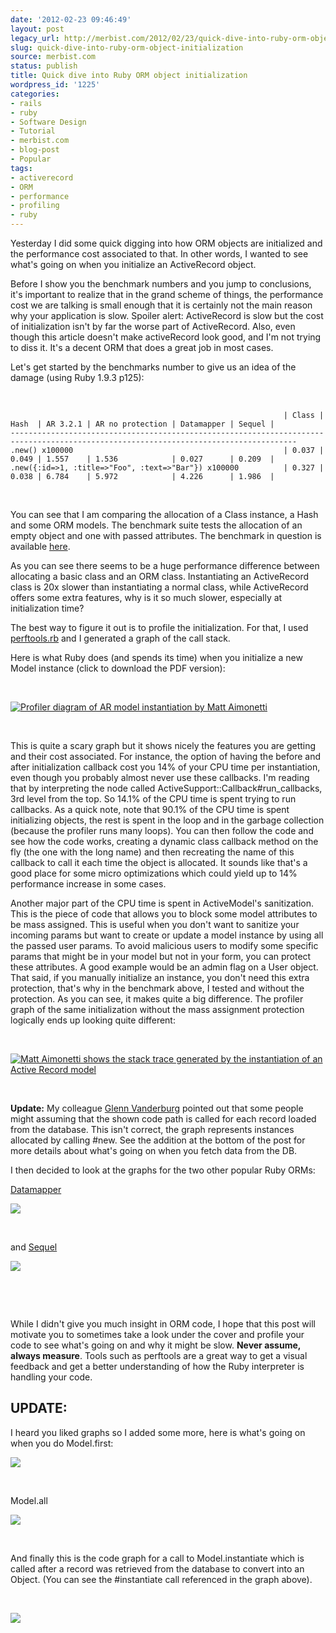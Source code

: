 ```yaml
---
date: '2012-02-23 09:46:49'
layout: post
legacy_url: http://merbist.com/2012/02/23/quick-dive-into-ruby-orm-object-initialization/
slug: quick-dive-into-ruby-orm-object-initialization
source: merbist.com
status: publish
title: Quick dive into Ruby ORM object initialization
wordpress_id: '1225'
categories:
- rails
- ruby
- Software Design
- Tutorial
- merbist.com
- blog-post
- Popular
tags:
- activerecord
- ORM
- performance
- profiling
- ruby
---
```


Yesterday I did some quick digging into how ORM objects are initialized and the performance cost associated to that. In other words, I wanted to see what's going on when you initialize an ActiveRecord object.

Before I show you the benchmark numbers and you jump to conclusions, it's important to realize that in the grand scheme of things, the performance cost we are talking is small enough that it is certainly not the main reason why your application is slow. Spoiler alert: ActiveRecord is slow but the cost of initialization isn't by far the worse part of ActiveRecord. Also, even though this article doesn't make activeRecord look good, and I'm not trying to diss it. It's a decent ORM that does a great job in most cases.

Let's get started by the benchmarks number to give us an idea of the damage (using Ruby 1.9.3 p125):

 

    
                                                                 | Class | Hash  | AR 3.2.1 | AR no protection | Datamapper | Sequel |
    --------------------------------------------------------------------------------------------------------------------------------------
    .new() x100000                                               | 0.037 | 0.049 | 1.557    | 1.536            | 0.027      | 0.209  |
    .new({:id=>1, :title=>"Foo", :text=>"Bar"}) x100000          | 0.327 | 0.038 | 6.784    | 5.972            | 4.226      | 1.986  |


 

You can see that I am comparing the allocation of a Class instance, a Hash and some ORM models. The benchmark suite tests the allocation of an empty object and one with passed attributes. The benchmark in question is available [here](https://github.com/mattetti/benchmarks/blob/master/init_objects.rb).

As you can see there seems to be a huge performance difference between allocating a basic class and an ORM class. Instantiating an ActiveRecord class is 20x slower than instantiating a normal class, while ActiveRecord offers some extra features, why is it so much slower, especially at initialization time?

The best way to figure it out is to profile the initialization. For that, I used [perftools.rb](https://github.com/tmm1/perftools.rb) and I generated a graph of the call stack.

Here is what Ruby does (and spends its time) when you initialize a new Model instance (click to download the PDF version):

 

[![Profiler diagram of AR model instantiation by Matt Aimonetti](http://merbist.com/wp-content/uploads/2012/02/AR-model-instantation-by-Matt-Aimonetti.jpg)](http://github.com/mattetti/benchmarks/blob/master/ar_init_profile.pdf?raw=true)

 

This is quite a scary graph but it shows nicely the features you are getting and their cost associated. For instance, the option of having the before and after initialization callback cost you 14% of your CPU time per instantiation, even though you probably almost never use these callbacks. I'm reading that by interpreting the node called ActiveSupport::Callback#run_callbacks, 3rd level from the top. So 14.1% of the CPU time is spent trying to run callbacks. As a quick note, note that 90.1% of the CPU time is spent initializing objects, the rest is spent in the loop and in the garbage collection (because the profiler runs many loops). You can then follow the code and see how the code works, creating a dynamic class callback method on the fly (the one with the long name) and then recreating the name of this callback to call it each time the object is allocated. It sounds like that's a good place for some micro optimizations which could yield up to 14% performance increase in some cases.

Another major part of the CPU time is spent in ActiveModel's sanitization. This is the piece of code that allows you to block some model attributes to be mass assigned. This is useful when you don't want to sanitize your incoming params but want to create or update a model instance by using all the passed user params. To avoid malicious users to modify some specific params that might be in your model but not in your form, you can protect these attributes. A good example would be an admin flag on a User object. That said, if you manually initialize an instance, you don't need this extra protection, that's why in the benchmark above, I tested and without the protection. As you can see, it makes quite a big difference. The profiler graph of the same initialization without the mass assignment protection logically ends up looking quite different:

 

[
](https://github.com/mattetti/benchmarks/blob/master/ar_init_no_protection.pdf?raw=true)[![Matt Aimonetti shows the stack trace generated by the instantiation of an Active Record model](http://merbist.com/wp-content/uploads/2012/02/AR-model-instantiation-without-mass-assignment-by-Matt-Aimonetti.jpg)](https://github.com/mattetti/benchmarks/blob/master/ar_init_no_protection.pdf?raw=true)

 

**Update:** My colleague [Glenn Vanderburg](https://twitter.com/#!/glv) pointed out that some people might assuming that the shown code path is called for each record loaded from the database. This isn't correct, the graph represents instances allocated by calling #new. See the addition at the bottom of the post for more details about what's going on when you fetch data from the DB.

I then decided to look at the graphs for the two other popular Ruby ORMs:

[Datamapper](http://datamapper.org/)

[![](http://img.skitch.com/20120223-txs4wa7b5rdpg45aj6354xg1wt.jpg)](https://github.com/mattetti/benchmarks/blob/master/dm_init_profile.pdf?raw=true)

 

and [Sequel](http://sequel.rubyforge.org/)


[![](http://img.skitch.com/20120223-p2jx6ypk35ucsgtx7p1tcabpes.jpg)](https://github.com/mattetti/benchmarks/blob/master/sequel_init_profile.pdf?raw=true)


 

 

While I didn't give you much insight in ORM code, I hope that this post will motivate you to sometimes take a look under the cover and profile your code to see what's going on and why it might be slow. **Never assume, always measure**. Tools such as perftools are a great way to get a visual feedback and get a better understanding of how the Ruby interpreter is handling your code.


## UPDATE:


I heard you liked graphs so I added some more, here is what's going on when you do Model.first:

[![](http://img.skitch.com/20120224-f23s8xctghi8mj6ax3cdw9aq25.jpg)](https://github.com/mattetti/benchmarks/blob/master/ar_first_profile.pdf?raw=true)

 

Model.all

[![](https://img.skitch.com/20120224-q29q4n7bj3i96erk1enxdqxb5e.jpg)](https://github.com/mattetti/benchmarks/blob/master/ar_all_profile.pdf?raw=true)

 

And finally this is the code graph for a call to Model.instantiate which is called after a record was retrieved from the database to convert into an Object. (You can see the #instantiate call referenced in the graph above).

 

[![](http://img.skitch.com/20120224-8scmun9n1c9ufdnxa8rq2961bq.jpg)](https://github.com/mattetti/benchmarks/blob/master/ar_instantiate_profile.pdf?raw=true)
